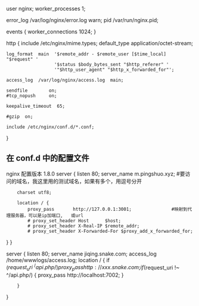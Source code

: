 
user  nginx;
worker_processes  1;

error_log  /var/log/nginx/error.log warn;
pid        /var/run/nginx.pid;


events {
    worker_connections  1024;
}


http {
    include       /etc/nginx/mime.types;
    default_type  application/octet-stream;

    log_format  main  '$remote_addr - $remote_user [$time_local] "$request" '
                      '$status $body_bytes_sent "$http_referer" '
                      '"$http_user_agent" "$http_x_forwarded_for"';

    access_log  /var/log/nginx/access.log  main;

    sendfile        on;
    #tcp_nopush     on;

    keepalive_timeout  65;

    #gzip  on;

    include /etc/nginx/conf.d/*.conf;
}


## 在 conf.d 中的配置文件
nginx 配置版本 1.8.0
server {
        listen       80;
        server_name  m.pingshuo.xyz;    #要访问的域名，我这里用的测试域名，如果有多个，用逗号分开
 
        charset utf8;
 
        location / {
            proxy_pass       http://127.0.0.1:3001;               #映射到代理服务器，可以是ip加端口,   或url 
            # proxy_set_header Host      $host;
            # proxy_set_header X-Real-IP $remote_addr;
            # proxy_set_header X-Forwarded-For $proxy_add_x_forwarded_for;
 
 }
}

server {
    listen       80;
    server_name  jiqing.snake.com;
    access_log  /home/wwwlogs/access.log;
    location / {
                if ($request_uri ~ ^/api.php/) {
                        proxy_pass http://xxx.snake.com;
                }
                if ($request_uri !~ ^/api.php/) {
                        proxy_pass http://localhost:7002;
                }

        }
}